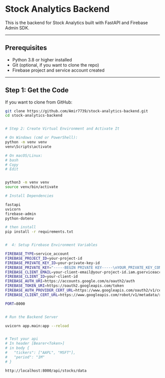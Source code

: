 # Stock Analytics Backend

This is the backend for Stock Analytics built with FastAPI and Firebase Admin SDK.

---

## Prerequisites

- Python 3.8 or higher installed
- Git (optional, if you want to clone the repo)
- Firebase project and service account created

---

## Step 1: Get the Code

If you want to clone from GitHub:

```bash
git clone https://github.com/Amir7739/stock-analytics-backend.git
cd stock-analytics-backend


# Step 2: Create Virtual Environment and Activate It

# On Windows (cmd or PowerShell):
python -m venv venv
venv\Scripts\activate

# On macOS/Linux:
# bash
# Copy
# Edit


python3 -m venv venv
source venv/bin/activate

# Install Dependencies

fastapi
uvicorn
firebase-admin
python-dotenv

# then install
pip install -r requirements.txt


#  4: Setup Firebase Environment Variables

FIREBASE_TYPE=service_account
FIREBASE_PROJECT_ID=your-project-id
FIREBASE_PRIVATE_KEY_ID=your-private-key-id
FIREBASE_PRIVATE_KEY="-----BEGIN PRIVATE KEY-----\nYOUR_PRIVATE_KEY_CONTENT\n-----END PRIVATE KEY-----\n"
FIREBASE_CLIENT_EMAIL=your-client-email@your-project-id.iam.gserviceaccount.com
FIREBASE_CLIENT_ID=your-client-id
FIREBASE_AUTH_URI=https://accounts.google.com/o/oauth2/auth
FIREBASE_TOKEN_URI=https://oauth2.googleapis.com/token
FIREBASE_AUTH_PROVIDER_CERT_URL=https://www.googleapis.com/oauth2/v1/certs
FIREBASE_CLIENT_CERT_URL=https://www.googleapis.com/robot/v1/metadata/x509/your-client-email@your-project-id.iam.gserviceaccount.com

PORT=8000


# Run the Backend Server

uvicorn app.main:app --reload


# Test your api
# In header [Bearer<Token>]
# in body {
#   "tickers": ["AAPL", "MSFT"],
#   "period": "1M"
# }

http://localhost:8000/api/stocks/data


```

